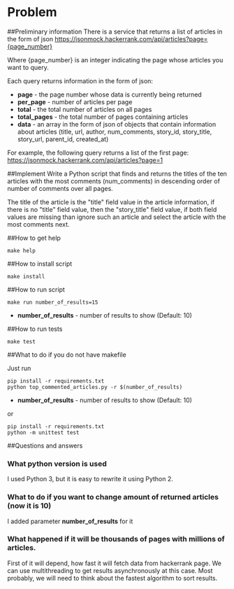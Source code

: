 # Problem

##Preliminary information
There is a service that returns a list of articles in the form of json
https://jsonmock.hackerrank.com/api/articles?page={page_number}

Where {page_number} is an integer indicating the page whose articles you want to query.

Each query returns information in the form of json:

- **page** - the page number whose data is currently being returned
- **per_page** - number of articles per page
- **total** - the total number of articles on all pages
- **total_pages** - the total number of pages containing articles
- **data** - an array in the form of json of objects that contain information about articles (title, url,
  author, num_comments, story_id, story_title, story_url, parent_id, created_at)

For example, the following query returns a list of the first page:
https://jsonmock.hackerrank.com/api/articles?page=1


##Implement
Write a Python script that finds and returns the titles of the ten articles with the most comments
(num_comments) in descending order of number of comments over all pages. 

The title of the article is the "title" field value in the article information, if there is no "title" field value, then the
"story_title" field value, if both field values are missing than ignore such an article and select the
article with the most comments next.

##How to get help

```make help```

##How to install script

```make install```

##How to run script

```make run number_of_results=15```
- **number_of_results** - number of results to show (Default: 10)

##How to run tests

```make test```

##What to do if you do not have makefile

Just run
```
pip install -r requirements.txt
python top_commented_articles.py -r $(number_of_results)
```
- **number_of_results** - number of results to show (Default: 10)

or 

```
pip install -r requirements.txt
python -m unittest test
```

##Questions and answers

### What python version is used

I used Python 3, but it is easy to rewrite it using Python 2.

### What to do if you want to change amount of returned articles (now it is 10)

I added parameter **number_of_results** for it

### What happened if it will be thousands of pages with millions of articles. 

First of it will depend, how fast it will fetch data from hackerrank page. 
We can use multithreading to get results asynchronously at this case. Most probably, we will
need to think about the fastest algorithm to sort results. 


